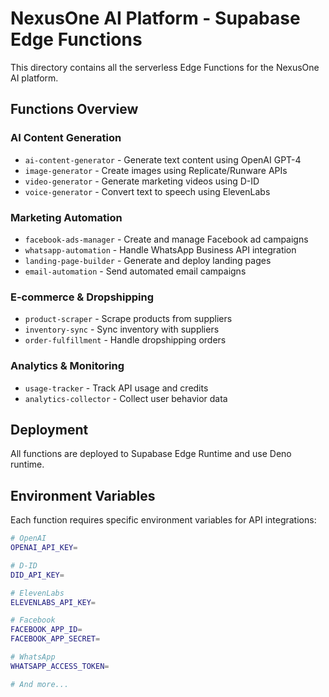 # NexusOne AI Platform - Supabase Edge Functions

This directory contains all the serverless Edge Functions for the NexusOne AI platform.

## Functions Overview

### AI Content Generation
- `ai-content-generator` - Generate text content using OpenAI GPT-4
- `image-generator` - Create images using Replicate/Runware APIs
- `video-generator` - Generate marketing videos using D-ID
- `voice-generator` - Convert text to speech using ElevenLabs

### Marketing Automation
- `facebook-ads-manager` - Create and manage Facebook ad campaigns
- `whatsapp-automation` - Handle WhatsApp Business API integration
- `landing-page-builder` - Generate and deploy landing pages
- `email-automation` - Send automated email campaigns

### E-commerce & Dropshipping
- `product-scraper` - Scrape products from suppliers
- `inventory-sync` - Sync inventory with suppliers
- `order-fulfillment` - Handle dropshipping orders

### Analytics & Monitoring
- `usage-tracker` - Track API usage and credits
- `analytics-collector` - Collect user behavior data

## Deployment

All functions are deployed to Supabase Edge Runtime and use Deno runtime.

## Environment Variables

Each function requires specific environment variables for API integrations:

```bash
# OpenAI
OPENAI_API_KEY=

# D-ID
DID_API_KEY=

# ElevenLabs
ELEVENLABS_API_KEY=

# Facebook
FACEBOOK_APP_ID=
FACEBOOK_APP_SECRET=

# WhatsApp
WHATSAPP_ACCESS_TOKEN=

# And more...
```